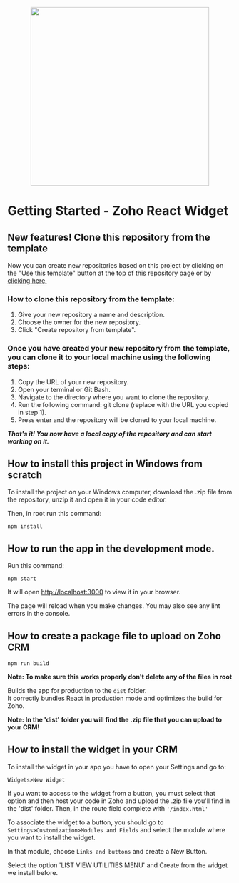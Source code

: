 <p align="center"><img src="https://i.imgur.com/kxYsRSa.png" width="400"></p>

# Getting Started - Zoho React Widget

## New features! Clone this repository from the template

Now you can create new repositories based on this project by clicking on the "Use this template" button at the top of this repository page or by [clicking here.](https://github.com/DaianaArena/react-zoho-widget-boilerplate/generate)

### How to clone this repository from the template:

1. Give your new repository a name and description.
2. Choose the owner for the new repository.
3. Click "Create repository from template".

### Once you have created your new repository from the template, you can clone it to your local machine using the following steps:

1. Copy the URL of your new repository.
2. Open your terminal or Git Bash.
3. Navigate to the directory where you want to clone the repository.
4. Run the following command: git clone <repository-url> (replace <repository-url> with the URL you copied in step 1).
5. Press enter and the repository will be cloned to your local machine.

**_That's it! You now have a local copy of the repository and can start working on it._**

## How to install this project in Windows from scratch

To install the project on your Windows computer, download the .zip file from the repository, unzip it and open it in your code editor.

Then, in root run this command:

```
npm install
```


## How to run the app in the development mode.

Run this command:

```
npm start
```

It will open [http://localhost:3000](http://localhost:3000) to view it in your browser.

The page will reload when you make changes.
You may also see any lint errors in the console.


## How to create a package file to upload on Zoho CRM

```
npm run build
```

**Note: To make sure this works properly don't delete any of the files in root**

Builds the app for production to the `dist` folder.\
It correctly bundles React in production mode and optimizes the build for Zoho.

**Note: In the 'dist' folder you will find the .zip file that you can upload to your CRM!**


## How to install the widget in your CRM

To install the widget in your app you have to open your Settings and go to:

`Widgets>New Widget`

If you want to access to the widget from a button, you must select that option and then host your code in Zoho and upload the .zip file you'll find in the 'dist' folder. Then, in the route field complete with `'/index.html'`

To associate the widget to a button, you should go to `Settings>Customization>Modules and Fields` and select the module where you want to install the widget.

In that module, choose `Links and buttons` and create a New Button.

Select the option 'LIST VIEW UTILITIES MENU' and Create from the widget we install before.
